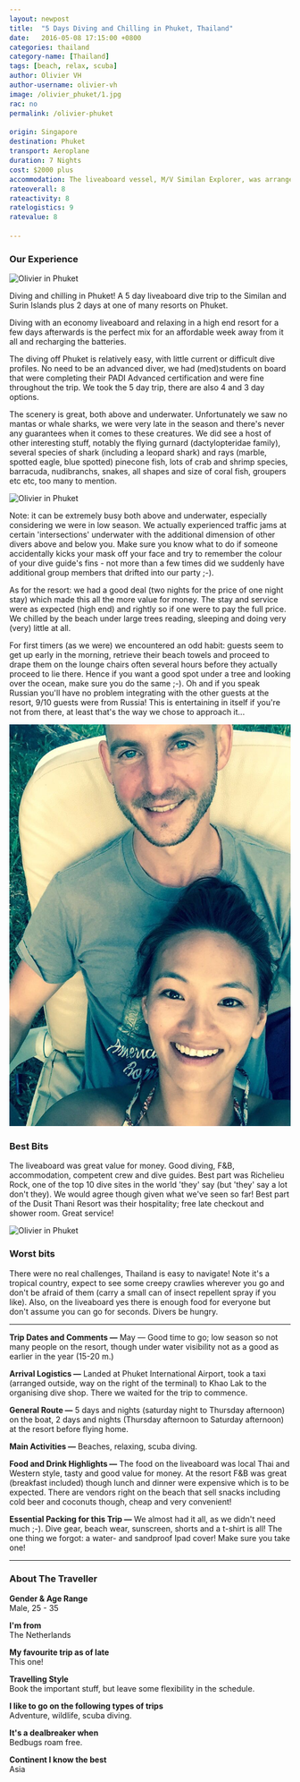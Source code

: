 ```yaml
---
layout: newpost
title:  "5 Days Diving and Chilling in Phuket, Thailand"
date:   2016-05-08 17:15:00 +0800
categories: thailand
category-name: [Thailand]
tags: [beach, relax, scuba]
author: Olivier VH
author-username: olivier-vh
image: /olivier_phuket/1.jpg
rac: no
permalink: /olivier-phuket

origin: Singapore
destination: Phuket
transport: Aeroplane
duration: 7 Nights
cost: $2000 plus
accommodation: The liveaboard vessel, M/V Similan Explorer, was arranged by Similan Diving Safari's in Khao Lak. The resort was the Dusit Thani Laguna in Phuket.
rateoverall: 8
rateactivity: 8
ratelogistics: 9
ratevalue: 8

---
```


### Our Experience

![Olivier in Phuket](/img/olivier_phuket/2.jpg "Olivier in Phuket")

Diving and chilling in Phuket! A 5 day liveaboard dive trip to the Similan and Surin Islands plus 2 days at one of many resorts on Phuket.

Diving with an economy liveaboard and relaxing in a high end resort for a few days afterwards is the perfect mix for an affordable week away from it all and recharging the batteries.

The diving off Phuket is relatively easy, with little current or difficult dive profiles. No need to be an advanced diver, we had (med)students on board that were completing their PADI Advanced certification and were fine throughout the trip. We took the 5 day trip, there are also 4 and 3 day options.

The scenery is great, both above and underwater. Unfortunately we saw no mantas or whale sharks, we were very late in the season and there's never any guarantees when it comes to these creatures. We did see a host of other interesting stuff, notably the flying gurnard (dactylopteridae family), several species of shark (including a leopard shark) and rays (marble, spotted eagle, blue spotted) pinecone fish, lots of crab and shrimp species, barracuda, nudibranchs, snakes, all shapes and size of coral fish, groupers etc etc, too many to mention.

![Olivier in Phuket](/img/olivier_phuket/3.jpg "Olivier in Phuket")

Note: it can be extremely busy both above and underwater, especially considering we were in low season. We actually experienced traffic jams at certain 'intersections' underwater with the additional dimension of other divers above and below you. Make sure you know what to do if someone accidentally kicks your mask off your face and try to remember the colour of your dive guide's fins - not more than a few times did we suddenly have additional group members that drifted into our party ;-).

As for the resort: we had a good deal (two nights for the price of one night stay) which made this all the more value for money. The stay and service were as expected (high end) and rightly so if one were to pay the full price. We chilled by the beach under large trees reading, sleeping and doing very (very) little at all.

For first timers (as we were) we encountered an odd habit: guests seem to get up early in the morning, retrieve their beach towels and proceed to drape them on the lounge chairs often several hours before they actually proceed to lie there. Hence if you want a good spot under a tree and looking over the ocean, make sure you do the same ;-). Oh and if you speak Russian you'll have no problem integrating with the other guests at the resort, 9/10 guests were from Russia! This is entertaining in itself if you're not from there, at least that's the way we chose to approach it...

![Olivier in Phuket](/img/olivier_phuket/5.jpg "Olivier in Phuket")

### Best Bits

The liveaboard was great value for money. Good diving, F&B, accommodation, competent crew and dive guides. Best part was Richelieu Rock, one of the top 10 dive sites in the world 'they' say (but 'they' say a lot don't they). We would agree though given what we've seen so far! Best part of the Dusit Thani Resort was their hospitality; free late checkout and shower room. Great service!

![Olivier in Phuket](/img/olivier_phuket/4.jpg "Olivier in Phuket")

### Worst bits

There were no real challenges, Thailand is easy to navigate! Note it's a tropical country, expect to see some creepy crawlies wherever you go and don't be afraid of them (carry a small can of insect repellent spray if you like). Also, on the liveaboard yes there is enough food for everyone but don't assume you can go for seconds. Divers be hungry.

<hr />



**Trip Dates and Comments &mdash;** May &mdash; Good time to go; low season so not many people on the resort, though under water visibility not as a good as earlier in the year (15-20 m.)

**Arrival Logistics &mdash;** Landed at Phuket International Airport, took a taxi (arranged outside, way on the right of the terminal) to Khao Lak to the organising dive shop. There we waited for the trip to commence.

**General Route &mdash;** 5 days and nights (saturday night to Thursday afternoon) on the boat, 2 days and nights (Thursday afternoon to Saturday afternoon) at the resort before flying home.

**Main Activities &mdash;** Beaches, relaxing, scuba diving.

**Food and Drink Highlights &mdash;** The food on the liveaboard was local Thai and Western style, tasty and good value for money. At the resort F&B was great (breakfast included) though lunch and dinner were expensive which is to be expected. There are vendors right on the beach that sell snacks including cold beer and coconuts though, cheap and very convenient!

**Essential Packing for this Trip &mdash;** We almost had it all, as we didn't need much ;-). Dive gear, beach wear, sunscreen, shorts and a t-shirt is all! The one thing we forgot: a water- and sandproof Ipad cover! Make sure you take one!

<hr />

### About The Traveller

**Gender & Age Range<br />** Male, 25 - 35

**I'm from <br />** The Netherlands

**My favourite trip as of late <br />** This one!

**Travelling Style <br />** Book the important stuff, but leave some flexibility in the schedule.

**I like to go on the following types of trips <br />** Adventure, wildlife, scuba diving.

**It's a dealbreaker when <br />** Bedbugs roam free.

**Continent I know the best <br />** Asia
